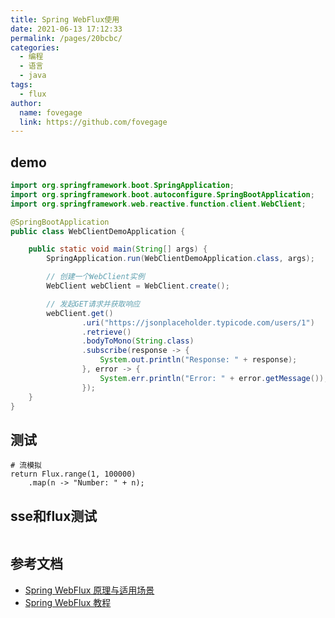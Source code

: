 ```yaml
---
title: Spring WebFlux使用
date: 2021-06-13 17:12:33
permalink: /pages/20bcbc/
categories:
  - 编程
  - 语言
  - java
tags:
  - flux
author:
  name: fovegage
  link: https://github.com/fovegage
---
```


## demo

```java
import org.springframework.boot.SpringApplication;
import org.springframework.boot.autoconfigure.SpringBootApplication;
import org.springframework.web.reactive.function.client.WebClient;

@SpringBootApplication
public class WebClientDemoApplication {

    public static void main(String[] args) {
        SpringApplication.run(WebClientDemoApplication.class, args);

        // 创建一个WebClient实例
        WebClient webClient = WebClient.create();

        // 发起GET请求并获取响应
        webClient.get()
                .uri("https://jsonplaceholder.typicode.com/users/1")
                .retrieve()
                .bodyToMono(String.class)
                .subscribe(response -> {
                    System.out.println("Response: " + response);
                }, error -> {
                    System.err.println("Error: " + error.getMessage());
                });
    }
}
```

## 测试

```
# 流模拟
return Flux.range(1, 100000)
    .map(n -> "Number: " + n);
```

## sse和flux测试

```

```

## 参考文档

- [Spring WebFlux 原理与适用场景](https://chinalhr.github.io/post/spring-webflux-principle/)
- [Spring WebFlux 教程](https://rumenz.com/java-topic/spring-webflux/spring-webflux-tutorial/index.html)